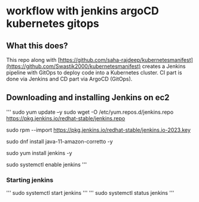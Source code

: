 # workflow with jenkins argoCD kubernetes gitops
## What this does?
This repo along with [https://github.com/saha-rajdeep/kubernetesmanifest](https://github.com/Swastik2000/kubernetesmanifest) creates a Jenkins pipeline with GitOps to deploy code into a Kubernetes cluster. CI part is done via Jenkins and CD part via ArgoCD (GitOps).


## Downloading and installing Jenkins on ec2

'''
sudo yum update –y
sudo wget -O /etc/yum.repos.d/jenkins.repo \
    https://pkg.jenkins.io/redhat-stable/jenkins.repo

sudo rpm --import https://pkg.jenkins.io/redhat-stable/jenkins.io-2023.key

sudo dnf install java-11-amazon-corretto -y

sudo yum install jenkins -y

sudo systemctl enable jenkins
'''

### Starting jenkins
'''
sudo systemctl start jenkins
'''
'''
sudo systemctl status jenkins
'''